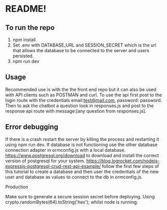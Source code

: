 # README!

## To run the repo

1. npm install
2. Set .env with DATABASE_URL and SESSION_SECRET which is the url that allows the database to be connected to the server and users persisted.
3. npm run dev

## Usage

Recommended use is with the the front end repo but it can also be used with API clients such as POSTMAN and curl.
To use the api first post to the login route with the credentials email:test@mail.com, password: password.
Then to ask the chatbot a question look in responses.js and post to the response api route with
message:[any question from responses.js].

## Error debugging

If there is a crash restart the server by killing the process and restarting it using npm run dev.
If database is not functioning use the other database connection adapter in ormconfig.js with a local database.
https://www.postgresql.org/download to download and install the correct version of postgresql for your system.
https://blog.logrocket.com/nodejs-expressjs-postgresql-crud-rest-api-example/ follow the first few steps of this tutorial to create a database and then user the credentials of the new user and database as values to connect to the db in ormconfig.js.

Production

Make sure to generate a secure session secret before deploying. Using crypto.randomBytes(64).toString('hex'); whilst node is running.

